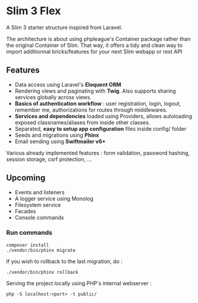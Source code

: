 # Slim 3 Flex

A Slim 3 starter structure inspired from Laravel. 

The architecture is about using phpleague's Container package rather than the original Container of Slim. That way, it offers a tidy and clean way to import additionnal bricks/features for your next Slim webapp or rest API

## Features

- Data access using Laravel's **Eloquent ORM**
- Rendering views and paginating with **Twig**. Also supports sharing services globally across views.
- **Basics of authentication workflow** : user registration, login, logout, remember me, authorizations for routes through middlewares.
- **Services and dependencies** loaded using Providers, allows autoloading exposed classnames/aliases from inside other classes.
- Separated, **easy to setup app configuration** files inside config/ folder 
- Seeds and migrations using **Phinx**
- Email sending using **Swiftmailer v6+**

Various already implemented features : form validation, password hashing, session storage, csrf protection, ...

## Upcoming 

- Events and listeners
- A logger service using Monolog
- Filesystem service
- Facades
- Console commands

### Run commands

    composer install
    ./vendor/bin/phinx migrate

If you wish to rollback to the last migration, do :

    ./vendor/bin/phinx rollback

Serving the project locally using PHP's internal webserver :

    php -S localhost:<port> -t public/
